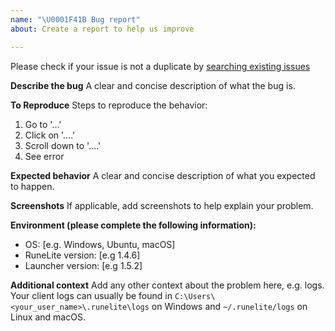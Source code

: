 ```yaml
---
name: "\U0001F41B Bug report"
about: Create a report to help us improve

---
```


Please check if your issue is not a duplicate by [searching existing issues](https://github.com/open-osrs/runelite/search?type=Issues)

**Describe the bug**
A clear and concise description of what the bug is.

**To Reproduce**
Steps to reproduce the behavior:
1. Go to '...'
2. Click on '....'
3. Scroll down to '....'
4. See error

**Expected behavior**
A clear and concise description of what you expected to happen.

**Screenshots**
If applicable, add screenshots to help explain your problem.

**Environment (please complete the following information):**
 - OS: [e.g. Windows, Ubuntu, macOS]
 - RuneLite version: [e.g 1.4.6]
 - Launcher version: [e.g 1.5.2]

**Additional context**
Add any other context about the problem here, e.g. logs. Your client logs can usually be found in
`C:\Users\<your_user_name>\.runelite\logs` on Windows and `~/.runelite/logs` on Linux and macOS.
